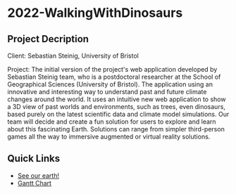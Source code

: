 ﻿# 2022-WalkingWithDinosaurs
## Project Decription

Client: Sebastian Steinig, University of Bristol

Project: The initial version of the project's web application developed by Sebastian Steinig team, who is a postdoctoral researcher at the School of Geographical Sciences (University of Bristol). The application using an innovative and interesting way to understand past and future climate changes around the world. It uses an intuitive new web application to show a 3D view of past worlds and environments, such as trees, even dinosaurs, based purely on the latest scientific data and climate model simulations. Our team will decide and create a fun solution for users to explore and learn about this fascinating Earth. Solutions can range from simpler third-person games all the way to immersive augmented or virtual reality solutions.

## Quick Links

* [See our earth!](https://climatearchive.org)
* <a href="https://uob-my.sharepoint.com/personal/kl19661_bristol_ac_uk/_layouts/15/onedrive.aspx?id=%2Fpersonal%2Fkl19661%5Fbristol%5Fac%5Fuk%2FDocuments%2F2022%20SPE%2D%20WalkingWithDinosaurs">Gantt Chart</a>
